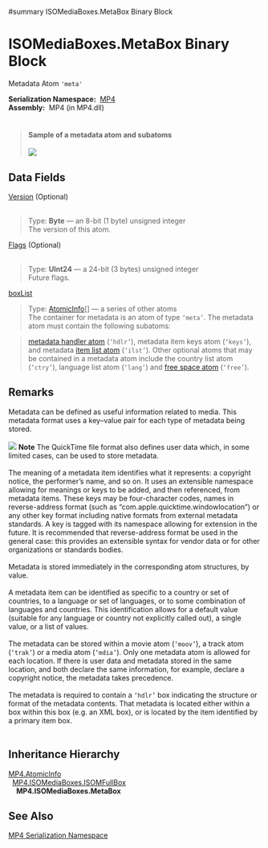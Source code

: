 ﻿#summary ISOMediaBoxes.MetaBox Binary Block

# ISOMediaBoxes.MetaBox Binary Block #


Metadata Atom `'meta'`

**Serialization Namespace:**  [MP4](Bin_N_MP4.md)<br><b>Assembly:</b>  MP4 (in MP4.dll)<br>
<br>
<blockquote><h4>Sample of a metadata atom and subatoms</h4>
<img src='https://atomicparsleynet.googlecode.com/svn/trunk/MP4/Help/metadata_atom.jpg' /></blockquote>


<h2>Data Fields</h2>

<a href='Bin_F_MP4_ISOMediaBoxes_ISOMFullBox_Version.md'>Version</a> (Optional)<br>
<br>
<blockquote>Type: <b>Byte</b> — an 8-bit (1 byte) unsigned integer <br>The version of this atom.<br></blockquote>

<a href='Bin_F_MP4_ISOMediaBoxes_ISOMFullBox_Flags.md'>Flags</a> (Optional)<br>
<br>
<blockquote>Type: <b>UInt24</b> — a 24-bit (3 bytes) unsigned integer <br>Future flags.<br></blockquote>

<a href='Bin_F_MP4_ISOMediaBoxes_MetaBox_boxList.md'>boxList</a>

<blockquote>Type: <a href='Bin_T_MP4_AtomicInfo.md'>AtomicInfo</a>[] — a series of other atoms<br>
The container for metadata is an atom of type <code>‘meta’</code>. The metadata atom must contain the following subatoms:</blockquote>

<blockquote><a href='Bin_T_MP4_ISOMediaBoxes_HandlerBox.md'>metadata handler atom</a> (<code>‘hdlr’</code>), metadata item keys atom (<code>‘keys’</code>), and metadata <a href='Bin_T_MP4_ISOMediaBoxes_ItemListBox.md'>item list atom</a> (<code>‘ilst’</code>). Other optional atoms that may be contained in a metadata atom include the country list atom (<code>‘ctry’</code>), language list atom (<code>‘lang’</code>) and <a href='Bin_T_MP4_ISOMediaBoxes_FreeSpaceBox.md'>free space atom</a> (<code>‘free’</code>).</blockquote>


<h2>Remarks</h2>

Metadata can be defined as useful information related to media. This metadata format uses a key–value pair for each type of metadata being stored.<br>
<br>
<img src='https://atomicparsleynet.googlecode.com/svn/branches/Sandcastle/Presentation/vs2005/icons/alert_note.gif' /> <b>Note</b> The QuickTime file format also defines user data which, in some limited cases, can be used to store metadata.<br>
<br>
The meaning of a metadata item identifies what it represents: a copyright notice, the performer’s name, and so on. It uses an extensible namespace allowing for meanings or keys to be added, and then referenced, from metadata items. These keys may be four-character codes, names in reverse-address format (such as “com.apple.quicktime.windowlocation”) or any other key format including native formats from external metadata standards. A key is tagged with its namespace allowing for extension in the future. It is recommended that reverse-address format be used in the general case: this provides an extensible syntax for vendor data or for other organizations or standards bodies.<br>
<br>
Metadata is stored immediately in the corresponding atom structures, by value.<br>
<br>
A metadata item can be identified as specific to a country or set of countries, to a language or set of languages, or to some combination of languages and countries. This identification allows for a default value (suitable for any language or country not explicitly called out), a single value, or a list of values.<br>
<br>
The metadata can be stored within a movie atom (<code>‘moov’</code>), a track atom (<code>‘trak’</code>) or a media atom (<code>‘mdia’</code>). Only one metadata atom is allowed for each location. If there is user data and metadata stored in the same location, and both declare the same information, for example, declare a copyright notice, the metadata takes precedence.<br>
<br>
The metadata is required to contain a <code>‘hdlr’</code> box indicating the structure or format of the metadata contents. That metadata is located either within a box within this box (e.g. an XML box), or is located by the item identified by a primary item box.<br>
<br>
<h2>Inheritance Hierarchy</h2>
<a href='Bin_T_MP4_AtomicInfo.md'>MP4.AtomicInfo</a><br>  <a href='Bin_T_MP4_ISOMediaBoxes_ISOMFullBox.md'>MP4.ISOMediaBoxes.ISOMFullBox</a><br>    <b>MP4.ISOMediaBoxes.MetaBox</b><br>
<h2>See Also</h2>

<a href='Bin_N_MP4.md'>MP4 Serialization Namespace</a>